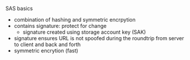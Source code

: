 SAS basics

- combination of hashing and symmetric encrpytion
- contains signature: protect for change
  - signature created using storage account key (SAK)
- signature ensures URL is not spoofed during the roundtrip from server to client and back and forth
- symmetric encrytion (fast)
